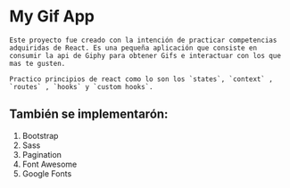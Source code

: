 # My Gif App

    Este proyecto fue creado con la intención de practicar competencias adquiridas de React. Es una pequeña aplicación que consiste en consumir la api de Giphy para obtener Gifs e interactuar con los que mas te gusten.

    Practico principios de react como lo son los `states`, `context` , `routes` , `hooks` y `custom hooks`. 

## También se implementarón:

1) Bootstrap
2) Sass
3) Pagination
4) Font Awesome
5) Google Fonts


